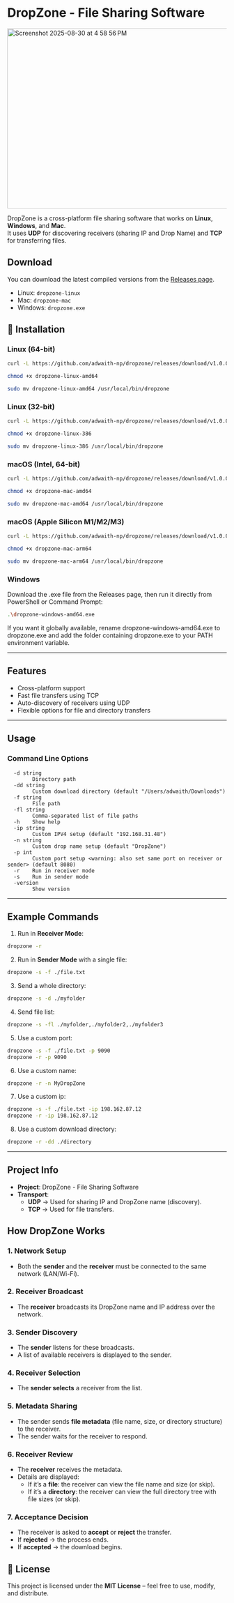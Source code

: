 # DropZone - File Sharing Software
<img width="697" height="413" alt="Screenshot 2025-08-30 at 4 58 56 PM" src="https://github.com/user-attachments/assets/9f01573a-141b-4525-bb26-79c6dd93ad25" />

DropZone is a cross-platform file sharing software that works on **Linux**, **Windows**, and **Mac**.  
It uses **UDP** for discovering receivers (sharing IP and Drop Name) and **TCP** for transferring files.


## Download
You can download the latest compiled versions from the
[Releases page](https://github.com/adwaith-np/dropzone/releases).

- Linux: `dropzone-linux`
- Mac: `dropzone-mac`
- Windows: `dropzone.exe`

## 🚀 Installation

### Linux (64-bit)
```bash
curl -L https://github.com/adwaith-np/dropzone/releases/download/v1.0.0/dropzone-linux-amd64 -o dropzone-linux-amd64
```
```bash
chmod +x dropzone-linux-amd64
```
```bash
sudo mv dropzone-linux-amd64 /usr/local/bin/dropzone
```

### Linux (32-bit)
```bash
curl -L https://github.com/adwaith-np/dropzone/releases/download/v1.0.0/dropzone-linux-386 -o dropzone-linux-386
```
```bash
chmod +x dropzone-linux-386
```
```bash
sudo mv dropzone-linux-386 /usr/local/bin/dropzone
```

### macOS (Intel, 64-bit)
```bash
curl -L https://github.com/adwaith-np/dropzone/releases/download/v1.0.0/dropzone-mac-amd64 -o dropzone-mac-amd64
```
```bash
chmod +x dropzone-mac-amd64
```
```bash
sudo mv dropzone-mac-amd64 /usr/local/bin/dropzone
```

### macOS (Apple Silicon M1/M2/M3)
```bash
curl -L https://github.com/adwaith-np/dropzone/releases/download/v1.0.0/dropzone-mac-arm64 -o dropzone-mac-arm64
```
```bash
chmod +x dropzone-mac-arm64
```
```bash
sudo mv dropzone-mac-arm64 /usr/local/bin/dropzone
```

### Windows
Download the .exe file from the Releases page,
then run it directly from PowerShell or Command Prompt:
```bash
.\dropzone-windows-amd64.exe
```
If you want it globally available, rename dropzone-windows-amd64.exe to dropzone.exe and
add the folder containing dropzone.exe to your PATH environment variable.

---

## Features
- Cross-platform support
- Fast file transfers using TCP
- Auto-discovery of receivers using UDP
- Flexible options for file and directory transfers

---

## Usage

### Command Line Options

```
  -d string
        Directory path
  -dd string
        Custom download directory (default "/Users/adwaith/Downloads")
  -f string
        File path
  -fl string
        Comma-separated list of file paths
  -h    Show help
  -ip string
        Custom IPV4 setup (default "192.168.31.48")
  -n string
        Custom drop name setup (default "DropZone")
  -p int
        Custom port setup <warning: also set same port on receiver or sender> (default 8080)
  -r    Run in receiver mode
  -s    Run in sender mode
  -version
        Show version
```

---

## Example Commands

1. Run in **Receiver Mode**:
```bash
dropzone -r
```

2. Run in **Sender Mode** with a single file:
```bash
dropzone -s -f ./file.txt
```

3. Send a whole directory:
```bash
dropzone -s -d ./myfolder
```

4. Send file list:
```bash
dropzone -s -fl ./myfolder,./myfolder2,./myfolder3
```

5. Use a custom port:
```bash
dropzone -s -f ./file.txt -p 9090 
dropzone -r -p 9090 
```

6. Use a custom name:
```bash
dropzone -r -n MyDropZone
```

7. Use a custom ip:
```bash
dropzone -s -f ./file.txt -ip 198.162.87.12
dropzone -r -ip 198.162.87.12
```

8. Use a custom download directory:
```bash
dropzone -r -dd ./directory
```



---

## Project Info
- **Project**: DropZone - File Sharing Software
- **Transport**: 
  - **UDP** → Used for sharing IP and DropZone name (discovery).
  - **TCP** → Used for file transfers.

## How DropZone Works

### 1. Network Setup
- Both the **sender** and the **receiver** must be connected to the same network (LAN/Wi-Fi).

### 2. Receiver Broadcast
- The **receiver** broadcasts its DropZone name and IP address over the network.

### 3. Sender Discovery
- The **sender** listens for these broadcasts.  
- A list of available receivers is displayed to the sender.

### 4. Receiver Selection
- The **sender selects** a receiver from the list.

### 5. Metadata Sharing
- The sender sends **file metadata** (file name, size, or directory structure) to the receiver.  
- The sender waits for the receiver to respond.

### 6. Receiver Review
- The **receiver** receives the metadata.  
- Details are displayed:
  - If it’s a **file**: the receiver can view the file name and size (or skip).  
  - If it’s a **directory**: the receiver can view the full directory tree with file sizes (or skip).  

### 7. Acceptance Decision
- The receiver is asked to **accept** or **reject** the transfer.  
- If **rejected** → the process ends.  
- If **accepted** → the download begins.  

## 📜 License

This project is licensed under the **MIT License** – feel free to use, modify, and distribute.
